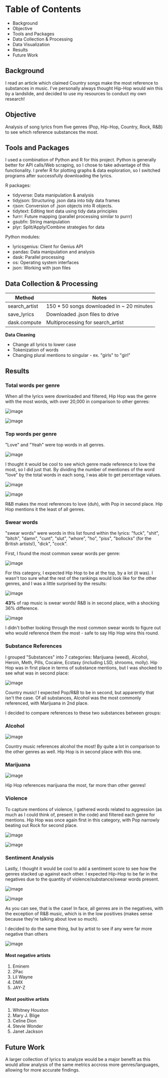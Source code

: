 # Table of Contents 

- Background 
- Objective 
- Tools and Packages 
- Data Collection & Processing
- Data Visualization 
- Results 
- Future Work 

## Background 
I read an article which claimed Country songs make the most reference to substances in music. I've personally always thought Hip-Hop would win this by a landslide, and decided to use my resources to conduct my own research! 

## Objective
Analysis of song lyrics from five genres (Pop, Hip-Hop, Country, Rock, R&B) to see which reference substances the most.

## Tools and Packages 
I used a combination of Python and R for this project. Python is generally better for API calls/Web scraping, so I chose to take advantage of this functionality. I prefer R for plotting graphs & data exploration, so I switched programs after successfully downloading the lyrics.

R packages: 
- tidyverse: Data manipulation & analysis 
- tidyjson: Structuring .json data into tidy data frames 
- rjson: Conversion of .json objects into R objects. 
- tidytext: Editing text data using tidy data principles
- furrr: Future mapping (parallel processing similar to purrr)
- gsubfn: String manipulation
- plyr: Split/Apply/Combine strategies for data


Python modules: 
- lyricsgenius: Client for Genius API 
- pandas: Data manipulation and analysis
- dask: Parallel processing
- os: Operating system interfaces
- json: Working with json files

## Data Collection & Processing
|Method        |Notes                                     |
|--------------|------------------------------------------|
|search_artist |150 * 50 songs downloaded in ~ 20 minutes |
|save_lyrics   | Downloaded .json files to drive          |
|dask.compute  | Multiprocessing for search_artist        |

**Data Cleaning**
- Change all lyrics to lower case 
- Tokenization of words
- Changing plural mentions to singular - ex. "girls" to "girl" 


## Results

### Total words per genre

When all the lyrics were downloaded and filtered, Hip Hop was the genre with the most words, with over 20,000 in comparison to other genres: 

![image](https://user-images.githubusercontent.com/91495866/138732444-a2902f4a-7631-4d72-9c07-7b61dbbb754b.png)

![image](https://user-images.githubusercontent.com/91495866/138732316-2f4cc004-07d1-4b4f-9450-b8a247eda654.png)


### Top words per genre

"Love" and "Yeah" were top words in all genres. 

![image](https://user-images.githubusercontent.com/91495866/138732750-033f8b96-14e0-48f7-a802-8e7b47032d99.png)


I thought it would be cool to see which genre made reference to love the most, so I did just that. By dividing the number of mentiones of the word "love" by the total words in each song, I was able to get percentage values. 

![image](https://user-images.githubusercontent.com/91495866/138733347-dca26725-dba4-4242-bb69-4a65ab924a91.png)

![image](https://user-images.githubusercontent.com/91495866/138733234-6c1126ff-ed68-45f7-a4ed-8a382432232e.png)

R&B makes the most references to love (duh), with Pop in second place. Hip Hop mentions it the least of all genres. 

### Swear words 
"swear words" were words in this list found within the lyrics:  "fuck", "shit", "bitch", "damn", "cunt", "slut", "whore", "ho", "piss", "bollocks" (for the British artists!), "dick", "cock". 

First, I found the most common swear words per genre: 

![image](https://user-images.githubusercontent.com/91495866/138734514-b06ffd16-a8e2-4fc4-b20a-1b87679f24ef.png)


For this category, I expected Hip Hop to be at the top, by a lot (it was). I wasn't too sure what the rest of the rankings would look like for the other genres, and I was a little surprised by the results: 

![image](https://user-images.githubusercontent.com/91495866/138734063-9ca7bd36-3086-4787-9a44-b940a1ac7ee7.png)

**43%** of rap music is swear words! R&B is in second place, with a shocking 36% difference. 

![image](https://user-images.githubusercontent.com/91495866/138734851-d3bc4b4c-1916-435e-87d4-f6addcabeceb.png)

I didn't bother looking through the most common swear words to figure out who would reference them the most - safe to say Hip Hop wins this round. 


### Substance References 

I grouped "Substances" into 7 categories: Marijuana (weed), Alcohol, Heroin, Meth, Pills, Cocaine, Ecstasy (including LSD, shrooms, molly). Hip Hop was in first place in terms of substance mentions, but I was shocked to see what was in second place: 

![image](https://user-images.githubusercontent.com/91495866/138735184-5dce147c-1aca-4032-8a81-2225d3412e01.png)

Country music! I expected Pop/R&B to be in second, but apparently that isn't the case. Of all substances, Alcohol was the most commonly referenced, with Marijuana in 2nd place. 

I decided to compare references to these two substances between groups: 

### Alcohol 
![image](https://user-images.githubusercontent.com/91495866/138735583-159425f9-a6ab-4a90-ac67-35039045ec4b.png)

Country music references alcohol the most! By quite a lot in comparison to the other genres as well. Hip Hop is in second place with this one.


### Marijuana 

![image](https://user-images.githubusercontent.com/91495866/138735824-10bb6eff-74f1-4be6-8bb6-73cc6d681694.png)

Hip Hop references marijuana the most, far more than other genres! 


### Violence
To capture mentions of violence, I gathered words related to aggression (as much as I could think of, present in the code) and filtered each genre for mentions. Hip Hop was once again first in this category, with Pop narrowly beating out Rock for second place. 

![image](https://user-images.githubusercontent.com/91495866/138736512-b3ac33d7-aa83-4364-9c00-56b3da053d38.png)

![image](https://user-images.githubusercontent.com/91495866/138736456-6c9fc4fa-95e9-4bca-ae21-f4f2e33bb24b.png)


### Sentiment Analysis 

Lastly, I thought it would be cool to add a sentiment score to see how the genres stacked up against each other. I expected Hip-Hop to be far in the negatives due to the quantity of violence/substance/swear words present. 

![image](https://user-images.githubusercontent.com/91495866/138736884-85634702-081f-4570-81d8-c8bee14fb2ea.png)


![image](https://user-images.githubusercontent.com/91495866/138736713-0e75c83c-7ff8-4b17-9792-5acc7a617676.png)

As you can see, that is the case! In face, all genres are in the negatives, with the exception of R&B music, which is in the low positives (makes sense because they're talking about love so much). 


I decided to do the same thing, but by artist to see if any were far more negative than others

![image](https://user-images.githubusercontent.com/91495866/138736965-113ff48e-2532-42bb-be91-904550470d4f.png)

#### Most negative artists 
1. Eminem 
2. 2Pac
3. Lil Wayne 
4. DMX
5. JAY-Z

#### Most positive artists 
1. Whitney Houston
2. Mary J. Blige
3. Celine Dion
4. Stevie Wonder 
5. Janet Jackson

## Future Work
A larger collection of lyrics to analyze would be a major benefit as this would allow analysis of the same metrics accross more genres/languages, allowing for more accurate findings. 



